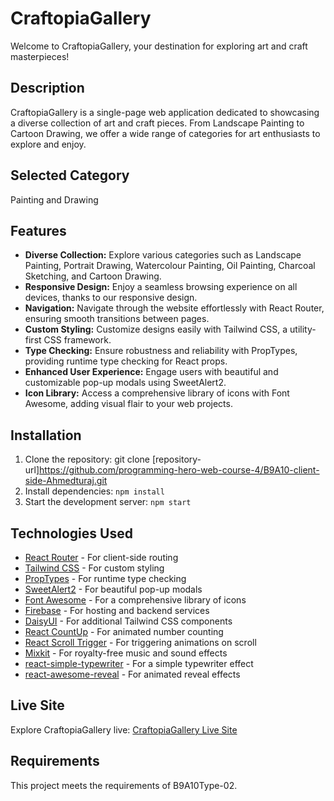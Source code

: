 # CraftopiaGallery

Welcome to CraftopiaGallery, your destination for exploring art and craft masterpieces!

## Description

CraftopiaGallery is a single-page web application dedicated to showcasing a diverse collection of art and craft pieces. From Landscape Painting to Cartoon Drawing, we offer a wide range of categories for art enthusiasts to explore and enjoy.


## Selected Category

Painting and Drawing

## Features

- **Diverse Collection:** Explore various categories such as Landscape Painting, Portrait Drawing, Watercolour Painting, Oil Painting, Charcoal Sketching, and Cartoon Drawing.
- **Responsive Design:** Enjoy a seamless browsing experience on all devices, thanks to our responsive design.
- **Navigation:** Navigate through the website effortlessly with React Router, ensuring smooth transitions between pages.
- **Custom Styling:** Customize designs easily with Tailwind CSS, a utility-first CSS framework.
- **Type Checking:** Ensure robustness and reliability with PropTypes, providing runtime type checking for React props.
- **Enhanced User Experience:** Engage users with beautiful and customizable pop-up modals using SweetAlert2.
- **Icon Library:** Access a comprehensive library of icons with Font Awesome, adding visual flair to your web projects.

## Installation

1. Clone the repository: git clone [repository-url]<https://github.com/programming-hero-web-course-4/B9A10-client-side-Ahmedturaj.git>
2. Install dependencies: `npm install`
3. Start the development server: `npm start`

## Technologies Used

- [React Router](https://reactrouter.com/en/main/start/tutorial) - For client-side routing
- [Tailwind CSS](https://tailwindcss.com/) - For custom styling
- [PropTypes](https://www.npmjs.com/package/prop-types) - For runtime type checking
- [SweetAlert2](https://sweetalert2.github.io/#examples) - For beautiful pop-up modals
- [Font Awesome](https://fontawesome.com/) - For a comprehensive library of icons
- [Firebase](https://console.firebase.google.com/) - For hosting and backend services
- [DaisyUI](https://daisyui.com/) - For additional Tailwind CSS components
- [React CountUp](https://www.npmjs.com/package/react-countup) - For animated number counting
- [React Scroll Trigger](https://www.npmjs.com/package/react-scroll-trigger) - For triggering animations on scroll
- [Mixkit](https://mixkit.co/) - For royalty-free music and sound effects
- [react-simple-typewriter](https://www.npmjs.com/package/react-simple-typewriter) - For a simple typewriter effect
- [react-awesome-reveal](https://www.npmjs.com/package/react-awesome-reveal?activeTab=readme#example) - For animated reveal effects

## Live Site

Explore CraftopiaGallery live: [CraftopiaGallery Live Site](https://craftopia-gallery-client-side.web.app/)

## Requirements

This project meets the requirements of B9A10Type-02.
